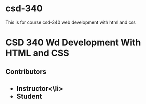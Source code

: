 # csd-340
This is for course csd-340 web development with html and css

<h1>CSD 340 Wd Development With HTML and CSS</h1>
  
<h2>Contributors<h2>
  
<ul>
  <li>Instructor<\li>
    <li>Student</li>
  </ul>
